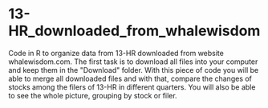 # 13-HR_downloaded_from_whalewisdom
Code in R to organize data from 13-HR downloaded from website whalewisdom.com. The first task is to download all files into your computer and keep them in the "Download" folder.
With this piece of code you will be able to merge all downloaded files and with that, compare the changes of stocks among the filers of 13-HR in different quarters. You will also be able to see the whole picture, grouping by stock or filer.
